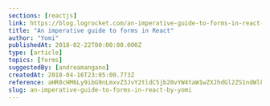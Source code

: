 ```yaml
---
sections: [reactjs]
link: https://blog.logrocket.com/an-imperative-guide-to-forms-in-react-927d9670170a
title: "An imperative guide to forms in React"
author: "Yomi"
publishedAt: 2018-02-22T00:00:00.000Z
type: [article]
topics: [forms]
suggestedBy: [andreamangano]
createdAt: 2018-04-16T23:05:00.773Z
reference: aHR0cHM6Ly9ibG9nLmxvZ3JvY2tldC5jb20vYW4taW1wZXJhdGl2ZS1ndWlkZS10by1mb3Jtcy1pbi1yZWFjdC05MjdkOTY3MDE3MGE
slug: an-imperative-guide-to-forms-in-react-by-yomi
---
```

